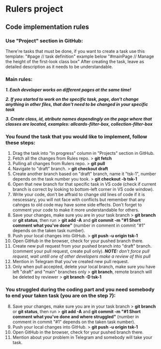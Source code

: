 # Rulers project

## Code implementation rules

### Use "Project" section in GitHub:

There're tasks that must be done, if you want to create a task use this template:
"#page // task definition" example below
"#mainPage // Manage the height of the first-look class box"
After creating the task, leave as detailed description as it needs to be understandable.

<!-- Main rules -->

### Main rules:

**_1. Each developer works on different pages at the same time!_**

**_2. If you started to work on the specific task, page, don't change anything in other files, that don't need to be changed in your specific task_**

**_3. Create class, id, atribute names dependingly on the page where that classes are located, examples: allcards-filter-box, collection-filter-box_**

### You found the task that you would like to implement, follow these steps:

1.  Drag the task into "In progress" column in "Projects" section in GitHub.
2.  Fetch all the changes from Rules repo. > **git fetch**
3.  Pulling all changes from Rulers repo. > **git pull**
4.  Navigate to "draft" branch. > **git checkout draft**
5.  Create another branch based on "draft" branch, name it "tsk-1", number depends on the task number you took. > **git checkout -b tsk-1**
6.  Open that new branch for that specific task in VS code (check if current branch is correct by looking to bottom-left corner in VS code window).
7.  Write your code, don't be affraid to change old lines of code if it is nescessary, you will not face with conflicts but remember that any cahnges to old code may have some side effects. Don't forget to comment your code to make it more understandable for others.
8.  Save your changes, make sure you are in your task branch > **git branch** or **git status**, then run > **git add -A** and **git commit -m "#1 Short comment what you've done"** (number in comment in commit "#1" depends on the taken task number).
9.  Push your local changes into GitHub. > **git push -u origin tsk-1**
10. Open GitHub in the browser, check for your pushed branch there.
11. Create new pull request from your pushed branch into "draft" branch. (comment your pull request, create pull only). **_NOTE:_** _don't force pull request, wait untill one of other developers make a review of this pull_
12. Mention in Telegram that you've created new pull request.
13. Only when pull accepted, delete your local branch, make sure you have left "draft" and "main" branches only > **git branch**, remote branch will be deleted by reviewer > **git branch -D tsk-1**

<!-- end of the list -->

### You struggled during the coding part and you need somebody to end your taken task (you are on the step 7):

8.  Save your changes, make sure you are in your task branch > **git branch** or **git status**, then run > **git add -A** and **git commit -m "#1 Short comment what you've done and where struggled"** (number in comment in commit "#1" depends on the taken task number).
9.  Push your local changes into GitHub. > **git push -u origin tsk-1**
10. Open GitHub in the browser, check for your pushed branch there.
11. Mention about your problem in Telegram and somebody will take your task.
